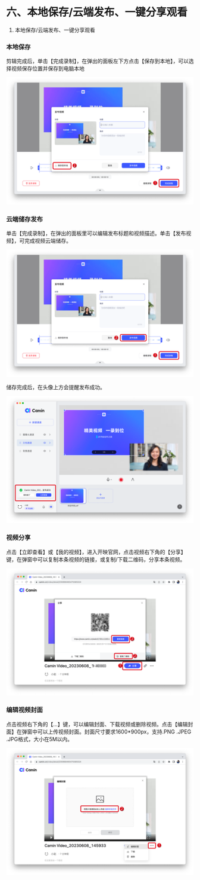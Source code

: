 # 六、本地保存/云端发布、一键分享观看

1. 本地保存/云端发布、一键分享观看

### 本地保存

剪辑完成后，单击【完成录制】，在弹出的面板左下方点击【保存到本地】，可以选择视频保存位置并保存到电脑本地

![camin功能介绍配图6-1](<../.gitbook/assets/0 (1).png>)

### 云端储存发布

单击【完成录制】，在弹出的面板里可以编辑发布标题和视频描述。单击【发布视频】，可完成视频云端储存。

![camin功能介绍配图6-2](<../.gitbook/assets/1 (2).png>)

储存完成后，在头像上方会提醒发布成功。

![camin功能介绍配图6-3](../.gitbook/assets/2.png)

### 视频分享

点击【立即查看】或【我的视频】，进入开映官网，点击视频右下角的【分享】键，在弹窗中可以复制本条视频的链接，或复制/下载二维码，分享本条视频。

![camin功能介绍配图6-4](<../.gitbook/assets/3 (1).png>)

### 编辑视频封面

点击视频右下角的【…】键，可以编辑封面、下载视频或删除视频。点击【编辑封面】在弹窗中可以上传视频封面。封面尺寸要求1600\*900px，支持.PNG .JPEG .JPG格式，大小在5M以内。

![camin功能介绍配图6-5](../.gitbook/assets/4.png)
